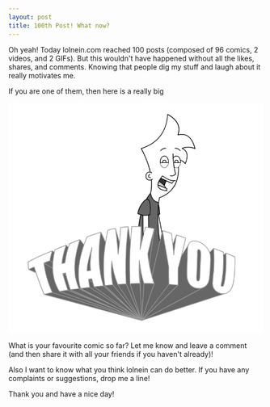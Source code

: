 ```yaml
---
layout: post
title: 100th Post! What now?
---
```


Oh yeah!
Today lolnein.com reached 100 posts (composed of 96 comics, 2 videos, and 2 GIFs).
But this wouldn't have happened without all the likes, shares, and comments.
Knowing that people dig my stuff and laugh about it really motivates me.

If you are one of them, then here is a really big  

![thank you!](/images/thankyou.png)

What is your favourite comic so far? 
Let me know and leave a comment (and then share it with all your friends if you haven't already)!

Also I want to know what you think lolnein can do better.
If you have any complaints or suggestions, drop me a line!


Thank you and have a nice day!
